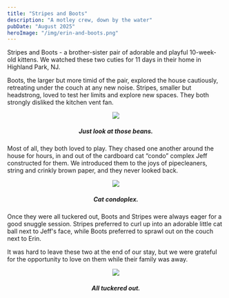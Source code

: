 ```yaml
---
title: "Stripes and Boots"
description: "A motley crew, down by the water"
pubDate: "August 2025"
heroImage: "/img/erin-and-boots.png"
---
```

<p>
    Stripes and Boots - a brother-sister pair of adorable and playful 10-week-old kittens. We watched these two cuties for 11 days in their home in Highland Park, NJ. 
</p>

<p>
    Boots, the larger but more timid of the pair, explored the house cautiously, retreating under the couch at any new noise. Stripes, smaller but headstrong, loved to test her limits and explore new spaces. They both strongly disliked the kitchen vent fan.
</p>

<div style="text-align:center; padding:0px 20px;">
    <img src="/img/stripes2.png">
    <h5>Just look at those beans.</h5>
</div>

<p>
    Most of all, they both loved to play. They chased one another around the house for hours, in and out of the cardboard cat “condo” complex Jeff constructed for them. We introduced them to the joys of pipecleaners, string and crinkly brown paper, and they never looked back.
</p>

<div style="text-align:center; padding:0px 20px;">
    <img src="/img/cat-condo.png">
    <h5>Cat condoplex.</h5>
</div>

<p>
    Once they were all tuckered out, Boots and Stripes were always eager for a good snuggle session. Stripes preferred to curl up into an adorable little cat ball next to Jeff's face, while Boots preferred to sprawl out on the couch next to Erin. 
</p>

<p>
    It was hard to leave these two at the end of our stay, but we were grateful for the opportunity to love on them while their family was away. 
</p>

<div style="text-align:center; padding:0px 20px;">
    <img src="/img/stripes-and-boots.png">
    <h5>All tuckered out.</h5>
</div>

